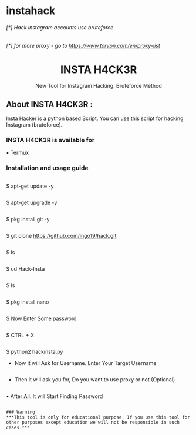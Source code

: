 # instahack


###### [*] Hack instagram accounts use bruteforce
###### [*] for more proxy - go to https://www.torvpn.com/en/proxy-list




<h1 align="center">INSTA H4CK3R </h1>
<p align="center">
      New Tool for Instagram Hacking. Bruteforce Method
</p>

## About INSTA H4CK3R :

Insta Hacker is a python based Script. You can use this script for hacking Instagram (bruteforce). 

### INSTA H4CK3R is available for

• Termux

### Installation and usage guide
```
```
$ apt-get update -y
```
```
$ apt-get upgrade -y
```
```
$ pkg install git -y
```
```
$ git clone https://github.com/ingo19/hack.git
```
```
$ ls
```
```
$ cd Hack-Insta
```
```
$ ls
```
```
$ pkg install nano
```
```
$ Now Enter Some password 
```
```
$ CTRL + X
```
```
$ python2 hackinsta.py

* Now it will Ask for Username. Enter Your Target Username
```
```
* Then it will ask you for, Do you want to use proxy or not (Optional)
```
```
• After All. It will Start Finding Password 
```

### Warning
***This tool is only for educational purpose. If you use this tool for other purposes except education we will not be responsible in such cases.***
